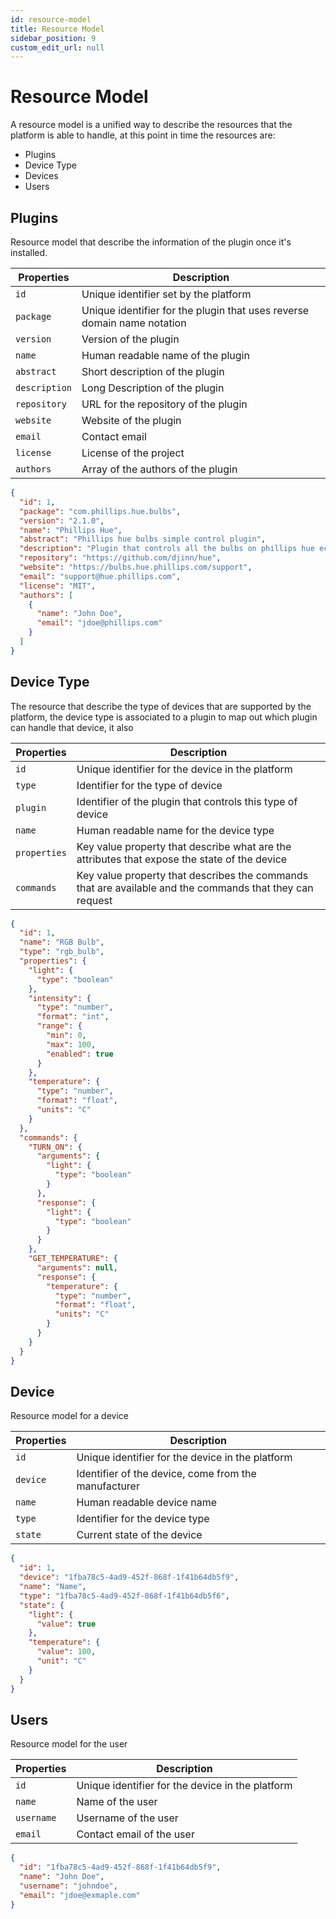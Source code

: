 ```yaml
---
id: resource-model
title: Resource Model
sidebar_position: 9
custom_edit_url: null
---
```


# Resource Model

A resource model is a unified way to describe the resources that the platform is able to handle, at this point in time the resources are:

- Plugins
- Device Type
- Devices
- Users

## Plugins

Resource model that describe the information of the plugin once it's installed.

| Properties    | Description                                                             |
| ------------- | ----------------------------------------------------------------------- |
| `id`          | Unique identifier set by the platform                                   |
| `package`     | Unique identifier for the plugin that uses reverse domain name notation |
| `version`     | Version of the plugin                                                   |
| `name`        | Human readable name of the plugin                                       |
| `abstract`    | Short description of the plugin                                         |
| `description` | Long Description of the plugin                                          |
| `repository`  | URL for the repository of the plugin                                    |
| `website`     | Website of the plugin                                                   |
| `email`       | Contact email                                                           |
| `license`     | License of the project                                                  |
| `authors`     | Array of the authors of the plugin                                      |

```json title="/plugins/1"
{
  "id": 1,
  "package": "com.phillips.hue.bulbs",
  "version": "2.1.0",
  "name": "Phillips Hue",
  "abstract": "Phillips hue bulbs simple control plugin",
  "description": "Plugin that controls all the bulbs on phillips hue ecosystem",
  "repository": "https://github.com/djinn/hue",
  "website": "https://bulbs.hue.phillips.com/support",
  "email": "support@hue.phillips.com",
  "license": "MIT",
  "authors": [
    {
      "name": "John Doe",
      "email": "jdoe@phillips.com"
    }
  ]
}
```

## Device Type

The resource that describe the type of devices that are supported by the platform, the device type is associated to a plugin to map out which plugin can handle that device, it also

| Properties   | Description                                                                                              |
| ------------ | -------------------------------------------------------------------------------------------------------- |
| `id`         | Unique identifier for the device in the platform                                                         |
| `type`       | Identifier for the type of device                                                                        |
| `plugin`     | Identifier of the plugin that controls this type of device                                               |
| `name`       | Human readable name for the device type                                                                  |
| `properties` | Key value property that describe what are the attributes that expose the state of the device             |
| `commands`   | Key value property that describes the commands that are available and the commands that they can request |

```json title="/types/1"
{
  "id": 1,
  "name": "RGB Bulb",
  "type": "rgb_bulb",
  "properties": {
    "light": {
      "type": "boolean"
    },
    "intensity": {
      "type": "number",
      "format": "int",
      "range": {
        "min": 0,
        "max": 100,
        "enabled": true
      }
    },
    "temperature": {
      "type": "number",
      "format": "float",
      "units": "C"
    }
  },
  "commands": {
    "TURN_ON": {
      "arguments": {
        "light": {
          "type": "boolean"
        }
      },
      "response": {
        "light": {
          "type": "boolean"
        }
      }
    },
    "GET_TEMPERATURE": {
      "arguments": null,
      "response": {
        "temperature": {
          "type": "number",
          "format": "float",
          "units": "C"
        }
      }
    }
  }
}
```

## Device

Resource model for a device

| Properties | Description                                          |
| ---------- | ---------------------------------------------------- |
| `id`       | Unique identifier for the device in the platform     |
| `device`   | Identifier of the device, come from the manufacturer |
| `name`     | Human readable device name                           |
| `type`     | Identifier for the device type                       |
| `state`    | Current state of the device                          |

```json title="/devices/1"
{
  "id": 1,
  "device": "1fba78c5-4ad9-452f-868f-1f41b64db5f9",
  "name": "Name",
  "type": "1fba78c5-4ad9-452f-868f-1f41b64db5f6",
  "state": {
    "light": {
      "value": true
    },
    "temperature": {
      "value": 100,
      "unit": "C"
    }
  }
}
```

## Users

Resource model for the user

| Properties | Description                                      |
| ---------- | ------------------------------------------------ |
| `id`       | Unique identifier for the device in the platform |
| `name`     | Name of the user                                 |
| `username` | Username of the user                             |
| `email`    | Contact email of the user                        |

```json title="/users/1fba78c5-4ad9-452f-868f-1f41b64db5f9"
{
  "id": "1fba78c5-4ad9-452f-868f-1f41b64db5f9",
  "name": "John Doe",
  "username": "johndoe",
  "email": "jdoe@exmaple.com"
}
```
